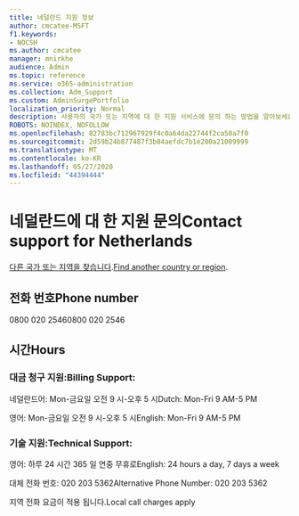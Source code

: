 ```yaml
---
title: 네덜란드 지원 정보
author: cmcatee-MSFT
f1.keywords:
- NOCSH
ms.author: cmcatee
manager: mnirkhe
audience: Admin
ms.topic: reference
ms.service: o365-administration
ms.collection: Adm_Support
ms.custom: AdminSurgePortfolio
localization_priority: Normal
description: 사용자의 국가 또는 지역에 대 한 지원 서비스에 문의 하는 방법을 알아보세요.
ROBOTS: NOINDEX, NOFOLLOW
ms.openlocfilehash: 82783bc712967929f4c0a64da22744f2ca50a7f0
ms.sourcegitcommit: 2d59b24b877487f3b84aefdc7b1e200a21009999
ms.translationtype: MT
ms.contentlocale: ko-KR
ms.lasthandoff: 05/27/2020
ms.locfileid: "44394444"
---
```

# <a name="contact-support-for-netherlands"></a><span data-ttu-id="a2287-103">네덜란드에 대 한 지원 문의</span><span class="sxs-lookup"><span data-stu-id="a2287-103">Contact support for Netherlands</span></span>

<span data-ttu-id="a2287-104">[다른 국가 또는 지역을 찾습니다](../contact-support-for-business-products.md).</span><span class="sxs-lookup"><span data-stu-id="a2287-104">[Find another country or region](../contact-support-for-business-products.md).</span></span>

## <a name="phone-number"></a><span data-ttu-id="a2287-105">전화 번호</span><span class="sxs-lookup"><span data-stu-id="a2287-105">Phone number</span></span>
<span data-ttu-id="a2287-106">0800 020 2546</span><span class="sxs-lookup"><span data-stu-id="a2287-106">0800 020 2546</span></span>

## <a name="hours"></a><span data-ttu-id="a2287-107">시간</span><span class="sxs-lookup"><span data-stu-id="a2287-107">Hours</span></span>
### <a name="billing-support"></a><span data-ttu-id="a2287-108">대금 청구 지원:</span><span class="sxs-lookup"><span data-stu-id="a2287-108">Billing Support:</span></span>

<span data-ttu-id="a2287-109">네덜란드어: Mon-금요일 오전 9 시-오후 5 시</span><span class="sxs-lookup"><span data-stu-id="a2287-109">Dutch: Mon-Fri 9 AM-5 PM</span></span>

<span data-ttu-id="a2287-110">영어: Mon-금요일 오전 9 시-오후 5 시</span><span class="sxs-lookup"><span data-stu-id="a2287-110">English: Mon-Fri 9 AM-5 PM</span></span>

### <a name="technical-support"></a><span data-ttu-id="a2287-111">기술 지원:</span><span class="sxs-lookup"><span data-stu-id="a2287-111">Technical Support:</span></span>

<span data-ttu-id="a2287-112">영어: 하루 24 시간 365 일 연중 무휴로</span><span class="sxs-lookup"><span data-stu-id="a2287-112">English: 24 hours a day, 7 days a week</span></span>

<span data-ttu-id="a2287-113">대체 전화 번호: 020 203 5362</span><span class="sxs-lookup"><span data-stu-id="a2287-113">Alternative Phone Number: 020 203 5362</span></span>

<span data-ttu-id="a2287-114">지역 전화 요금이 적용 됩니다.</span><span class="sxs-lookup"><span data-stu-id="a2287-114">Local call charges apply</span></span>
